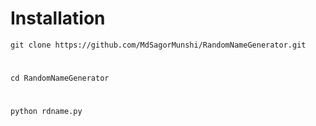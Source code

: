 # Installation 
``
git clone https://github.com/MdSagorMunshi/RandomNameGenerator.git
``
#
``
cd RandomNameGenerator
``
#
``
python rdname.py
``
